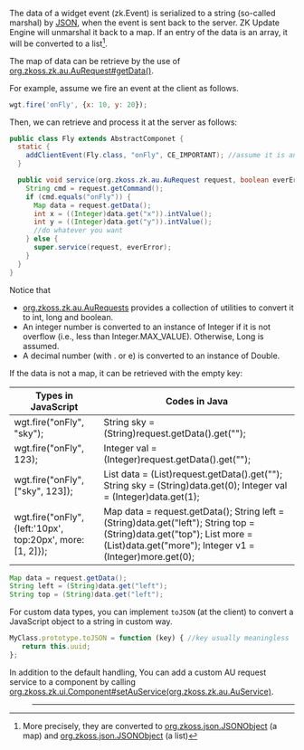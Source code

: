 The data of a widget event
(<javadoc method="data" directory="jsdoc">zk.Event</javadoc>) is
serialized to a string (so-called marshal) by
[JSON](http://www.json.org/js.html), when the event is sent back to the
server. ZK Update Engine will unmarshal it back to a map. If an entry of
the data is an array, it will be converted to a list[^1].

The map of data can be retrieve by the use of
[org.zkoss.zk.au.AuRequest#getData()](https://www.zkoss.org/javadoc/latest/zk/org/zkoss/zk/au/AuRequest.html#getData()).

For example, assume we fire an event at the client as follows.

```javascript
wgt.fire('onFly', {x: 10, y: 20});
```

Then, we can retrieve and process it at the server as follows:

```java
public class Fly extends AbstractComponet {
  static {
    addClientEvent(Fly.class, "onFly", CE_IMPORTANT); //assume it is an important event
  }

  public void service(org.zkoss.zk.au.AuRequest request, boolean everError) {
    String cmd = request.getCommand();
    if (cmd.equals("onFly")) {
      Map data = request.getData();
      int x = ((Integer)data.get("x")).intValue();
      int y = ((Integer)data.get("y")).intValue();
      //do whatever you want
    } else {
      super.service(request, everError);
    }
  }
}
```

Notice that

- [org.zkoss.zk.au.AuRequests](https://www.zkoss.org/javadoc/latest/zk/org/zkoss/zk/au/AuRequests.html) provides a collection of
  utilities to convert it to int, long and boolean.
- An integer number is converted to an instance of Integer if it is not
  overflow (i.e., less than Integer.MAX_VALUE). Otherwise, Long is
  assumed.
- A decimal number (with . or e) is converted to an instance of Double.

If the data is not a map, it can be retrieved with the empty key:

| Types in JavaScript                                         | Codes in Java                                                                                                                                                                      |
|-------------------------------------------------------------|------------------------------------------------------------------------------------------------------------------------------------------------------------------------------------|
| wgt.fire("onFly", "sky");                                   | String sky = (String)request.getData().get("");                                                                                                                                    |
| wgt.fire("onFly", 123);                                     | Integer val = (Integer)request.getData().get("");                                                                                                                                  |
| wgt.fire("onFly", \["sky", 123\]);                          | List data = (List)request.getData().get(""); String sky = (String)data.get(0); Integer val = (Integer)data.get(1);                                                                 |
| wgt.fire("onFly", {left:'10px', top:20px', more:\[1, 2\]}); | Map data = request.getData(); String left = (String)data.get("left"); String top = (String)data.get("top"); List more = (List)data.get("more"); Integer v1 = (Integer)more.get(0); |

```java
Map data = request.getData();
String left = (String)data.get("left");
String top = (String)data.get("left");
```

For custom data types, you can implement `toJSON` (at the client) to
convert a JavaScript object to a string in custom way.

```javascript
MyClass.prototype.toJSON = function (key) { //key usually meaningless
   return this.uuid;
};
```

In addition to the default handling, You can add a custom AU request
service to a component by calling
[org.zkoss.zk.ui.Component#setAuService(org.zkoss.zk.au.AuService)](https://www.zkoss.org/javadoc/latest/zk/org/zkoss/zk/ui/Component.html#setAuService(org.zkoss.zk.au.AuService)).

> ------------------------------------------------------------------------
>
> <references/>



[^1]: More precisely, they are converted to
    [org.zkoss.json.JSONObject](https://www.zkoss.org/javadoc/latest/zk/org/zkoss/json/JSONObject.html) (a map) and
    [org.zkoss.json.JSONObject](https://www.zkoss.org/javadoc/latest/zk/org/zkoss/json/JSONObject.html) (a list)
